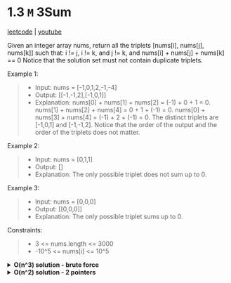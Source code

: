 # 1.3 `M` 3Sum

[leetcode](https://leetcode.com/problems/3sum/) |
[youtube](https://www.youtube.com/watch?v=jzZsG8n2R9A.io%2F)

Given an integer array nums, return all the triplets [nums[i], nums[j], nums[k]] such that:
i != j, i != k, and j != k, and nums[i] + nums[j] + nums[k] == 0
Notice that the solution set must not contain duplicate triplets.

Example 1:
> - Input: nums = [-1,0,1,2,-1,-4]
> - Output: [[-1,-1,2],[-1,0,1]]
> - Explanation:
> nums[0] + nums[1] + nums[2] = (-1) + 0 + 1 = 0.
> nums[1] + nums[2] + nums[4] = 0 + 1 + (-1) = 0.
> nums[0] + nums[3] + nums[4] = (-1) + 2 + (-1) = 0.
> The distinct triplets are [-1,0,1] and [-1,-1,2].
> Notice that the order of the output and the order of the triplets does not matter.

Example 2:
> - Input: nums = [0,1,1]
> - Output: []
> - Explanation: The only possible triplet does not sum up to 0.

Example 3:
> - Input: nums = [0,0,0]
> - Output: [[0,0,0]]
> - Explanation: The only possible triplet sums up to 0.

Constraints:
> - 3 <= nums.length <= 3000
> - -10^5 <= nums[i] <= 10^5

<details>
	<summary><b>O(n^3) solution - brute force</b></summary>

- loop in nums
  - loop in nums
    - loop in nums
     - add the three numbers to res if they add up to zero
</details>

<details>
	<summary><b>O(n^2) solution - 2 pointers</b></summary>

- sort nums
- loop in nums
  - if the value is the same as in the previous iteration skip this one
  - init left and right pointers
  - loop while left < right
    - init threesum
    - decrement right if threesum > 0
    - increment left if threesum < 0
    - add num triplet to res if threesum == 0
    - increment left
    - inrement left while value is the same as previous

```go
func threeSum(nums []int) [][]int {
    sort.Ints(nums)

    res := make([][]int, 0)
    for i := 0; i < len(nums)-2; i++ { // Ensure at least 3 elements
        if i > 0 && nums[i] == nums[i-1] { continue } // Skip duplicates

        l, r := i+1, len(nums)-1
        for l < r {
            sum := nums[i] + nums[l] + nums[r]
            if sum < 0 { l++ }
            if sum > 0 { r-- }
            if sum == 0 {
                res = append(res, []int{ nums[i], nums[l], nums[r] })
                for l < r && nums[l] == nums[l+1] { l++ } // Skip duplicates
                for l < r && nums[r] == nums[r-1] { r-- } // Skip duplicates
                l++
                r--
            }
        }
    }

    return res
}
```

```js
/**
 * @param {number[]} nums
 * @return {number[][]}
 */
var threeSum = function(nums) {
    const res = []
    nums.sort((a, b) => a-b)

    for (let i = 0; i < nums.length-2; i++) {
        if (i > 0 && nums[i] === nums[i-1]) continue
        let lo = i+1, hi = nums.length-1
        while (lo < hi) {
            const sum = nums[i]+nums[lo]+nums[hi]
            if (sum > 0) hi--
            if (sum < 0) lo++
            if (sum === 0) {
                res.push([nums[i], nums[lo], nums[hi]])
                while (lo < hi && nums[lo] === nums[lo+1]) lo++
                while (lo < hi && nums[hi] === nums[hi-1]) hi--
                hi--;lo++
            }
        }
    }

    return res
}
```
</details>

